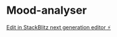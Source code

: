 # Mood-analyser

[Edit in StackBlitz next generation editor ⚡️](https://stackblitz.com/~/github.com/Srishanth57/Mood-analyser)